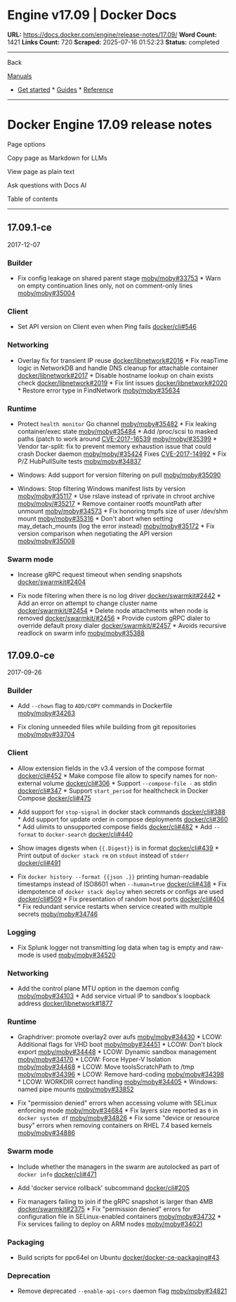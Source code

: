 # Engine v17.09 | Docker Docs

**URL:** https://docs.docker.com/engine/release-notes/17.09/
**Word Count:** 1421
**Links Count:** 720
**Scraped:** 2025-07-16 01:52:23
**Status:** completed

---

Back

[Manuals](https://docs.docker.com/manuals/)

  * [Get started](https://docs.docker.com/get-started/)   * [Guides](https://docs.docker.com/guides/)   * [Reference](https://docs.docker.com/reference/)

* * *

# Docker Engine 17.09 release notes

Page options

Copy page as Markdown for LLMs

View page as plain text

Ask questions with Docs AI

Table of contents

* * *

## 17.09.1-ce

2017-12-07

### Builder

  * Fix config leakage on shared parent stage [moby/moby\#33753](https://github.com/moby/moby/issues/33753)   * Warn on empty continuation lines only, not on comment-only lines [moby/moby\#35004](https://github.com/moby/moby/pull/35004)

### Client

  * Set API version on Client even when Ping fails [docker/cli\#546](https://github.com/docker/cli/pull/546)

### Networking

  * Overlay fix for transient IP reuse [docker/libnetwork\#2016](https://github.com/docker/libnetwork/pull/2016)   * Fix reapTime logic in NetworkDB and handle DNS cleanup for attachable container [docker/libnetwork\#2017](https://github.com/docker/libnetwork/pull/2017)   * Disable hostname lookup on chain exists check [docker/libnetwork\#2019](https://github.com/docker/libnetwork/pull/2019)   * Fix lint issues [docker/libnetwork\#2020](https://github.com/docker/libnetwork/pull/2020)   * Restore error type in FindNetwork [moby/moby\#35634](https://github.com/moby/moby/pull/35634)

### Runtime

  * Protect `health monitor` Go channel [moby/moby\#35482](https://github.com/moby/moby/pull/35482)   * Fix leaking container/exec state [moby/moby\#35484](https://github.com/moby/moby/pull/35484)   * Add /proc/scsi to masked paths \(patch to work around [CVE-2017-16539](https://cve.mitre.org/cgi-bin/cvename.cgi?name=CVE-2017-16539) [moby/moby/\#35399](https://github.com/moby/moby/pull/35399)   * Vendor tar-split: fix to prevent memory exhaustion issue that could crash Docker daemon [moby/moby/\#35424](https://github.com/moby/moby/pull/35424) Fixes [CVE-2017-14992](https://cve.mitre.org/cgi-bin/cvename.cgi?name=CVE-2017-14992)   * Fix P/Z HubPullSuite tests [moby/moby\#34837](https://github.com/moby/moby/pull/34837)

  * Windows: Add support for version filtering on pull [moby/moby\#35090](https://github.com/moby/moby/pull/35090)

  * Windows: Stop filtering Windows manifest lists by version [moby/moby\#35117](https://github.com/moby/moby/pull/35117)   * Use rslave instead of rprivate in chroot archive [moby/moby/\#35217](https://github.com/moby/moby/pull/35217)   * Remove container rootfs mountPath after unmount [moby/moby\#34573](https://github.com/moby/moby/pull/34573)   * Fix honoring tmpfs size of user /dev/shm mount [moby/moby\#35316](https://github.com/moby/moby/pull/35316)   * Don't abort when setting may\_detach\_mounts \(log the error instead\) [moby/moby\#35172](https://github.com/moby/moby/pull/35172)   * Fix version comparison when negotiating the API version [moby/moby\#35008](https://github.com/moby/moby/pull/35008)

### Swarm mode

  * Increase gRPC request timeout when sending snapshots [docker/swarmkit\#2404](https://github.com/docker/swarmkit/pull/2404)

  * Fix node filtering when there is no log driver [docker/swarmkit\#2442](https://github.com/docker/swarmkit/pull/2442)   * Add an error on attempt to change cluster name [docker/swarmkit/\#2454](https://github.com/docker/swarmkit/pull/2454)   * Delete node attachments when node is removed [docker/swarmkit/\#2456](https://github.com/docker/swarmkit/pull/2456)   * Provide custom gRPC dialer to override default proxy dialer [docker/swarmkit/\#2457](https://github.com/docker/swarmkit/pull/2457)   * Avoids recursive readlock on swarm info [moby/moby\#35388](https://github.com/moby/moby/pull/35388)

## 17.09.0-ce

2017-09-26

### Builder

  * Add `--chown` flag to `ADD/COPY` commands in Dockerfile [moby/moby\#34263](https://github.com/moby/moby/pull/34263)

  * Fix cloning unneeded files while building from git repositories [moby/moby\#33704](https://github.com/moby/moby/pull/33704)

### Client

  * Allow extension fields in the v3.4 version of the compose format [docker/cli\#452](https://github.com/docker/cli/pull/452)   * Make compose file allow to specify names for non-external volume [docker/cli\#306](https://github.com/docker/cli/pull/306)   * Support `--compose-file -` as stdin [docker/cli\#347](https://github.com/docker/cli/pull/347)   * Support `start_period` for healthcheck in Docker Compose [docker/cli\#475](https://github.com/docker/cli/pull/475)

  * Add support for `stop-signal` in docker stack commands [docker/cli\#388](https://github.com/docker/cli/pull/388)   * Add support for update order in compose deployments [docker/cli\#360](https://github.com/docker/cli/pull/360)   * Add ulimits to unsupported compose fields [docker/cli\#482](https://github.com/docker/cli/pull/482)   * Add `--format` to `docker-search` [docker/cli\#440](https://github.com/docker/cli/pull/440)

  * Show images digests when `{{.Digest}}` is in format [docker/cli\#439](https://github.com/docker/cli/pull/439)   * Print output of `docker stack rm` on `stdout` instead of `stderr` [docker/cli\#491](https://github.com/docker/cli/pull/491)

  * Fix `docker history --format {{json .}}` printing human-readable timestamps instead of ISO8601 when `--human=true` [docker/cli\#438](https://github.com/docker/cli/pull/438)   * Fix idempotence of `docker stack deploy` when secrets or configs are used [docker/cli\#509](https://github.com/docker/cli/pull/509)   * Fix presentation of random host ports [docker/cli\#404](https://github.com/docker/cli/pull/404)   * Fix redundant service restarts when service created with multiple secrets [moby/moby\#34746](https://github.com/moby/moby/issues/34746)

### Logging

  * Fix Splunk logger not transmitting log data when tag is empty and raw-mode is used [moby/moby\#34520](https://github.com/moby/moby/pull/34520)

### Networking

  * Add the control plane MTU option in the daemon config [moby/moby\#34103](https://github.com/moby/moby/pull/34103)   * Add service virtual IP to sandbox's loopback address [docker/libnetwork\#1877](https://github.com/docker/libnetwork/pull/1877)

### Runtime

  * Graphdriver: promote overlay2 over aufs [moby/moby\#34430](https://github.com/moby/moby/pull/34430)   * LCOW: Additional flags for VHD boot [moby/moby\#34451](https://github.com/moby/moby/pull/34451)   * LCOW: Don't block export [moby/moby\#34448](https://github.com/moby/moby/pull/34448)   * LCOW: Dynamic sandbox management [moby/moby\#34170](https://github.com/moby/moby/pull/34170)   * LCOW: Force Hyper-V Isolation [moby/moby\#34468](https://github.com/moby/moby/pull/34468)   * LCOW: Move toolsScratchPath to /tmp [moby/moby\#34396](https://github.com/moby/moby/pull/34396)   * LCOW: Remove hard-coding [moby/moby\#34398](https://github.com/moby/moby/pull/34398)   * LCOW: WORKDIR correct handling [moby/moby\#34405](https://github.com/moby/moby/pull/34405)   * Windows: named pipe mounts [moby/moby\#33852](https://github.com/moby/moby/pull/33852)

  * Fix "permission denied" errors when accessing volume with SELinux enforcing mode [moby/moby\#34684](https://github.com/moby/moby/pull/34684)   * Fix layers size reported as `0` in `docker system df` [moby/moby\#34826](https://github.com/moby/moby/pull/34826)   * Fix some "device or resource busy" errors when removing containers on RHEL 7.4 based kernels [moby/moby\#34886](https://github.com/moby/moby/pull/34886)

### Swarm mode

  * Include whether the managers in the swarm are autolocked as part of `docker info` [docker/cli\#471](https://github.com/docker/cli/pull/471)

  * Add 'docker service rollback' subcommand [docker/cli\#205](https://github.com/docker/cli/pull/205)

  * Fix managers failing to join if the gRPC snapshot is larger than 4MB [docker/swarmkit\#2375](https://github.com/docker/swarmkit/pull/2375)   * Fix "permission denied" errors for configuration file in SELinux-enabled containers [moby/moby\#34732](https://github.com/moby/moby/pull/34732)   * Fix services failing to deploy on ARM nodes [moby/moby\#34021](https://github.com/moby/moby/pull/34021)

### Packaging

  * Build scripts for ppc64el on Ubuntu [docker/docker-ce-packaging\#43](https://github.com/docker/docker-ce-packaging/pull/43)

### Deprecation

  * Remove deprecated `--enable-api-cors` daemon flag [moby/moby\#34821](https://github.com/moby/moby/pull/34821)